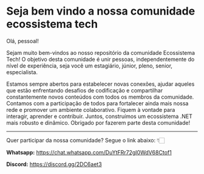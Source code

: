 # Seja bem vindo a nossa comunidade ecossistema tech

Olá, pessoal!

Sejam muito bem-vindos ao nosso repositório da comunidade Ecossistema Tech! O objetivo desta comunidade é unir pessoas, independentemente do nível de experiência, seja você um estagiário, júnior, pleno, senior, especialista.

Estamos sempre abertos para estabelecer novas conexões, ajudar aqueles que estão enfrentando desafios de codificação e compartilhar constantemente novos conteúdos com todos os membros da comunidade. Contamos com a participação de todos para fortalecer ainda mais nossa rede e promover um ambiente colaborativo. Fiquem à vontade para interagir, aprender e contribuir. Juntos, construímos um ecossistema .NET mais robusto e dinâmico. Obrigado por fazerem parte desta comunidade!

----

Quer participar da nossa comunidade? Segue o link abaixo: 👇🏻

**Whatsapp:** https://chat.whatsapp.com/DuYtFRr72gI0WdV68Ctof1

**Discord:**  https://discord.gg/2DC6aet3


